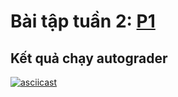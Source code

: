 # Bài tập tuần 2: [P1](https://inst.eecs.berkeley.edu/~cs188/fa19/project1/)

## Kết quả chạy autograder

  [![asciicast](https://asciinema.org/a/eijKPHLPHweIuxBrQ1XaWMSEE.svg)](https://asciinema.org/a/eijKPHLPHweIuxBrQ1XaWMSEE)
